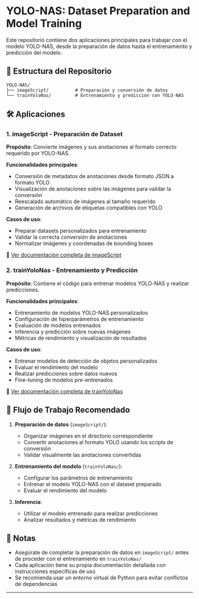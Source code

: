 # YOLO-NAS: Dataset Preparation and Model Training

Este repositorio contiene dos aplicaciones principales para trabajar con el modelo YOLO-NAS, desde la preparación de datos hasta el entrenamiento y predicción del modelo.

## 📁 Estructura del Repositorio

```
YOLO-NAS/
├── imageScript/          # Preparación y conversión de datos
└── trainYoloNas/         # Entrenamiento y predicción con YOLO-NAS
```

## 🛠️ Aplicaciones

### 1. imageScript - Preparación de Dataset

**Propósito**: Convierte imágenes y sus anotaciones al formato correcto requerido por YOLO-NAS.

**Funcionalidades principales**:
- Conversión de metadatos de anotaciones desde formato JSON a formato YOLO
- Visualización de anotaciones sobre las imágenes para validar la conversión
- Reescalado automático de imágenes al tamaño requerido
- Generación de archivos de etiquetas compatibles con YOLO

**Casos de uso**:
- Preparar datasets personalizados para entrenamiento
- Validar la correcta conversión de anotaciones
- Normalizar imágenes y coordenadas de bounding boxes

📖 [Ver documentación completa de imageScript](./imageScript/README.md)

### 2. trainYoloNas - Entrenamiento y Predicción

**Propósito**: Contiene el código para entrenar modelos YOLO-NAS y realizar predicciones.

**Funcionalidades principales**:
- Entrenamiento de modelos YOLO-NAS personalizados
- Configuración de hiperparámetros de entrenamiento
- Evaluación de modelos entrenados
- Inferencia y predicción sobre nuevas imágenes
- Métricas de rendimiento y visualización de resultados

**Casos de uso**:
- Entrenar modelos de detección de objetos personalizados
- Evaluar el rendimiento del modelo
- Realizar predicciones sobre datos nuevos
- Fine-tuning de modelos pre-entrenados

📖 [Ver documentación completa de trainYoloNas](./trainYoloNas/README.md)

## 🚀 Flujo de Trabajo Recomendado

1. **Preparación de datos** (`imageScript/`):
   - Organizar imágenes en el directorio correspondiente
   - Convertir anotaciones al formato YOLO usando los scripts de conversión
   - Validar visualmente las anotaciones convertidas

2. **Entrenamiento del modelo** (`trainYoloNas/`):
   - Configurar los parámetros de entrenamiento
   - Entrenar el modelo YOLO-NAS con el dataset preparado
   - Evaluar el rendimiento del modelo

3. **Inferencia**:
   - Utilizar el modelo entrenado para realizar predicciones
   - Analizar resultados y métricas de rendimiento





## 📝 Notas

- Asegúrate de completar la preparación de datos en `imageScript/` antes de proceder con el entrenamiento en `trainYoloNas/`
- Cada aplicación tiene su propia documentación detallada con instrucciones específicas de uso
- Se recomienda usar un entorno virtual de Python para evitar conflictos de dependencias

---


